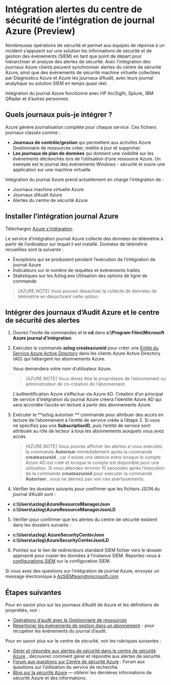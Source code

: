 <properties
   pageTitle="Intégration des alertes du centre de sécurité Azure avec l’intégration de journal Azure (Preview) | Microsoft Azure"
   description="Cet article vous permet de commencer à utiliser l’intégration des alertes du centre de sécurité avec l’intégration de journal Azure."
   services="security-center"
   documentationCenter="na"
   authors="TerryLanfear"
   manager="MBaldwin"
   editor=""/>

<tags
   ms.service="security-center"
   ms.devlang="na"
   ms.topic="article"
   ms.tgt_pltfrm="na"
   ms.workload="na"
   ms.date="08/08/2016"
   ms.author="terrylan"/>

# <a name="integrating-security-center-alerts-with-azure-log-integration-preview"></a>Intégration alertes du centre de sécurité de l’intégration de journal Azure (Preview)

Nombreuses opérations de sécurité et permet aux équipes de réponse à un incident s’appuient sur une solution les informations de sécurité et de gestion des événements (SIEM) en tant que point de départ pour hiérarchiser et analyse des alertes de sécurité. Avec l’intégration des journaux Azure clients peuvent synchroniser alertes du centre de sécurité Azure, ainsi que des événements de sécurité machine virtuelle collectées par Diagnostics Azure et Azure les journaux d’Audit, avec leurs journal analytique ou solution SIEM en temps quasi réel.

Intégration du journal Azure fonctionne avec HP ArcSight, Splunk, IBM QRadar et d’autres personnes.

## <a name="what-logs-can-i-integrate"></a>Quels journaux puis-je intégrer ?

Azure génère journalisation complète pour chaque service. Ces fichiers journaux classés comme :

- **Journaux de contrôle/gestion** qui permettent aux activités Azure Gestionnaire de ressources créer, mettre à jour et supprimer.
- **Les journaux de plan de données** qui donnent une visibilité sur les événements déclenchés lors de l’utilisation d’une ressource Azure. Un exemple est le journal des événements Windows - sécurité et ouvre une application sur une machine virtuelle.

Intégration du journal Azure prend actuellement en charge l’intégration de :

- Journaux machine virtuelle Azure
- Journaux d’Audit Azure
- Alertes du centre de sécurité Azure

## <a name="install-azure-log-integration"></a>Installer l’intégration journal Azure

Téléchargez [Azure s’intégration](https://www.microsoft.com/download/details.aspx?id=53324).

Le service d’intégration journal Azure collecte des données de télémétrie à partir de l’ordinateur sur lequel il est installé.  Données de télémétrie recueillies sont la suivante :

- Exceptions qui se produisent pendant l’exécution de l’intégration de journal Azure
- Indicateurs sur le nombre de requêtes et événements traités
- Statistiques sur les Azlog.exe Utilisation des options de ligne de commande

> [AZURE.NOTE] Vous pouvez désactiver la collecte de données de télémétrie en désactivant cette option.

## <a name="integrate-azure-audit-logs-and-security-center-alerts"></a>Intégrer des journaux d’Audit Azure et le centre de sécurité des alertes

1. Ouvrez l’invite de commandes et le **cd** dans **c:\Program Files\Microsoft Azure journal d’intégration**.

2. Exécutez la commande **azlog createazureid** pour créer une [Entité du Service Azure Active Directory](../active-directory/active-directory-application-objects.md) dans les clients Azure Active Directory (AD) qui hébergent les abonnements Azure.

    Vous demandera votre nom d’utilisateur Azure.

    > [AZURE.NOTE] Vous devez être le propriétaire de l’abonnement ou administrateur de co-création de l’abonnement.

    L’authentification Azure s’effectue via Azure AD.  Création d’un principal de service d’intégration du journal Azure créera l’identité Azure AD qui sera accordée l’accès en lecture à partir des abonnements Azure.

3. Exécuter le **azlog autoriser <SubscriptionID> ** commande pour attribuer des accès en lecture de l’abonnement à l’entité de service créée à l’étape 2. Si vous ne spécifiez pas une **SubscriptionID**, puis l’entité de service sont attribuée au rôle de lecteur à tous les abonnements auxquels vous avez accès.

    > [AZURE.NOTE] Vous pouvez afficher les alertes si vous exécutez la commande **Autoriser** immédiatement après la commande **createazureid** , car il existe une latence entre lorsque le compte Azure AD est créé et lorsque le compte est disponible pour une utilisation. Si vous attendez environ 10 secondes après l’exécution de la commande **createazureid** pour exécuter la commande **Autoriser** , vous ne devriez pas voir ces avertissements.

4. Vérifier les dossiers suivants pour confirmer que les fichiers JSON du journal d’Audit sont :

  - **c:\Users\azlog\AzureResourceManagerJson**
  - **c:\Users\azlog\AzureResourceManagerJsonLD**

5. Vérifier pour confirmer que les alertes du centre de sécurité existent dans les dossiers suivants :

  - **c:\Users\azlog\ AzureSecurityCenterJson**
  - **c:\Users\azlog\AzureSecurityCenterJsonLD**

6. Pointez sur le lien de redirecteurs standard SIEM fichier vers le dossier approprié pour copier les données à l’instance SIEM. Reportez-vous à [configurations SIEM](https://azsiempublicdrops.blob.core.windows.net/drops/ALL.htm) sur la configuration SIEM.

Si vous avez des questions sur l’intégration de journal Azure, envoyez un message électronique à [AzSIEMteam@microsoft.com](mailto:AzSIEMteam@microsoft.com)

## <a name="next-steps"></a>Étapes suivantes

Pour en savoir plus sur les journaux d’Audit de Azure et les définitions de propriétés, voir :

- [Opérations d’audit avec le Gestionnaire de ressources](../resource-group-audit.md)
- [Répertorier les événements de gestion dans un abonnement](https://msdn.microsoft.com/library/azure/dn931934.aspx) - pour récupérer les événements du journal d’audit.

Pour en savoir plus sur le centre de sécurité, voir les rubriques suivantes :

- [Gérer et répondre aux alertes de sécurité dans le centre de sécurité Azure](security-center-managing-and-responding-alerts.md) , découvrez comment gérer et répondre aux alertes de sécurité.
- [Forum aux questions sur Centre de sécurité Azure](security-center-faq.md) : Forum aux questions sur l’utilisation du service de recherche.
- [Blog sur la sécurité Azure](http://blogs.msdn.com/b/azuresecurity/) — obtenir les dernières informations de sécurité Azure et des informations.
